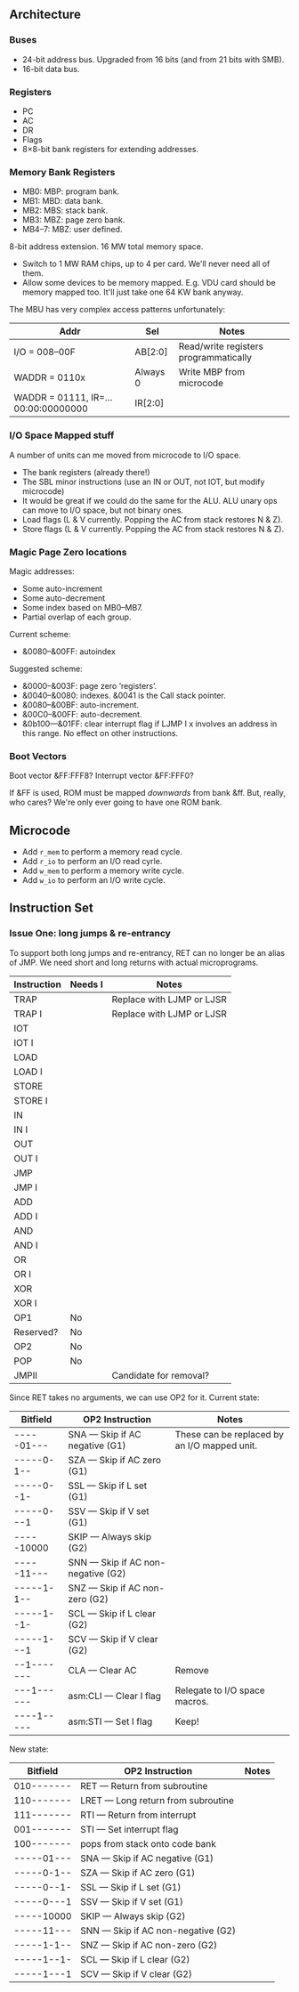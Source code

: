 ## Architecture

### Buses

* 24-bit address bus. Upgraded from 16 bits (and from 21 bits with SMB).
* 16-bit data bus.

### Registers

* PC
* AC
* DR
* Flags
* 8×8-bit bank registers for extending addresses.

### Memory Bank Registers

* MB0:   MBP: program bank.
* MB1:   MBD: data bank.
* MB2:   MBS: stack bank.
* MB3:   MBZ: page zero bank.
* MB4–7: MBZ: user defined.

8-bit address extension. 16 MW total memory space.

* Switch to 1 MW RAM chips, up to 4 per card. We'll never need all of them.
* Allow some devices to be memory mapped. E.g. VDU card should be
  memory mapped too. It'll just take one 64 KW bank anyway.
  
The MBU has very complex access patterns unfortunately:

| Addr                              | Sel      | Notes                                 |
|-----------------------------------|----------|---------------------------------------|
| I/O = 008–00F                     | AB[2:0]  | Read/write registers programmatically |
| WADDR = 0110x                     | Always 0 | Write MBP from microcode              |
| WADDR = 01111, IR=…00:00:00000000 | IR[2:0]  |                                       |




### I/O Space Mapped stuff

A number of units can me moved from microcode to I/O space.

* The bank registers (already there!)
* The SBL minor instructions (use an IN or OUT, not IOT, but modify microcode)
* It would be great if we could do the same for the ALU. ALU unary ops
  can move to I/O space, but not binary ones.
* Load flags (L & V currently. Popping the AC from stack restores N & Z).
* Store flags (L & V currently. Popping the AC from stack restores N & Z).


### Magic Page Zero locations

Magic addresses:

* Some auto-increment
* Some auto-decrement
* Some index based on MB0–MB7.
* Partial overlap of each group.

Current scheme:

* &0080–&00FF: autoindex

Suggested scheme:

* &0000–&003F: page zero ‘registers’.
* &0040–&0080: indexes. &0041 is the Call stack pointer.
* &0080–&00BF: auto-increment.
* &00C0–&00FF: auto-decrement.
* &0b100—&01FF: clear interrupt flag if LJMP I x involves an address in
  this range. No effect on other instructions.

### Boot Vectors

Boot vector &FF:FFF8?
Interrupt vector &FF:FFF0?

If &FF is used, ROM must be mapped *downwards* from bank &ff. But,
really, who cares? We're only ever going to have one ROM bank.


## Microcode


* Add `r_mem` to perform a memory read cycle.
* Add `r_io` to perform an I/O read cyrle.
* Add `w_mem` to perform a memory write cycle.
* Add `w_io` to perform an I/O write cycle.


## Instruction Set

### Issue One: long jumps & re-entrancy

To support both long jumps and re-entrancy, RET can no longer be an
alias of JMP. We need short and long returns with actual
microprograms.

| Instruction | Needs I | Notes                     |
|-------------|---------|---------------------------|
| TRAP        |         | Replace with LJMP or LJSR |
| TRAP I      |         | Replace with LJMP or LJSR |
| IOT         |         |                           |
| IOT I       |         |                           |
| LOAD        |         |                           |
| LOAD I      |         |                           |
| STORE       |         |                           |
| STORE I     |         |                           |
| IN          |         |                           |
| IN I        |         |                           |
| OUT         |         |                           |
| OUT I       |         |                           |
| JMP         |         |                           |
| JMP I       |         |                           |
| ADD         |         |                           |
| ADD I       |         |                           |
| AND         |         |                           |
| AND I       |         |                           |
| OR          |         |                           |
| OR I        |         |                           |
| XOR         |         |                           |
| XOR I       |         |                           |
| OP1         | No      |                           |
| Reserved?   | No      |                           |
| OP2         | No      |                           |
| POP         | No      |                           |
| JMPII       |         | Candidate for removal?    |

Since RET takes no arguments, we can use OP2 for it. Current state:

| Bitfield   | OP2 Instruction                    | Notes                                        |
|------------|------------------------------------|----------------------------------------------|
| -----01--- | SNA — Skip if AC negative (G1)     | These can be replaced by an I/O mapped unit. |
| -----0-1-- | SZA — Skip if AC zero (G1)         |                                              |
| -----0--1- | SSL — Skip if L set (G1)           |                                              |
| -----0---1 | SSV — Skip if V set (G1)           |                                              |
| -----10000 | SKIP — Always skip (G2)            |                                              |
| -----11--- | SNN — Skip if AC non-negative (G2) |                                              |
| -----1-1-- | SNZ — Skip if AC non-zero (G2)     |                                              |
| -----1--1- | SCL — Skip if L clear (G2)         |                                              |
| -----1---1 | SCV — Skip if V clear (G2)         |                                              |
| --1------- | CLA — Clear AC                     | Remove                                       |
| ---1------ | asm:CLI — Clear I flag             | Relegate to I/O space macros.                |
| ----1----- | asm:STI — Set I flag               | Keep!                                        |

New state:

| Bitfield   | OP2 Instruction                    | Notes |
|------------|------------------------------------|-------|
| 010------- | RET — Return from subroutine       |       |
| 110------- | LRET — Long return from subroutine |       |
| 111------- | RTI — Return from interrupt        |       |
| 001------- | STI — Set interrupt flag           |       |
| 100------- | pops from stack onto code bank     |       |
| -----01--- | SNA — Skip if AC negative (G1)     |       |
| -----0-1-- | SZA — Skip if AC zero (G1)         |       |
| -----0--1- | SSL — Skip if L set (G1)           |       |
| -----0---1 | SSV — Skip if V set (G1)           |       |
| -----10000 | SKIP — Always skip (G2)            |       |
| -----11--- | SNN — Skip if AC non-negative (G2) |       |
| -----1-1-- | SNZ — Skip if AC non-zero (G2)     |       |
| -----1--1- | SCL — Skip if L clear (G2)         |       |
| -----1---1 | SCV — Skip if V clear (G2)         |       |

